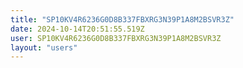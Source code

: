 ```yaml
---
title: "SP10KV4R6236G0D8B337FBXRG3N39P1A8M2BSVR3Z"
date: 2024-10-14T20:51:55.519Z
user: SP10KV4R6236G0D8B337FBXRG3N39P1A8M2BSVR3Z
layout: "users"
---
```

    